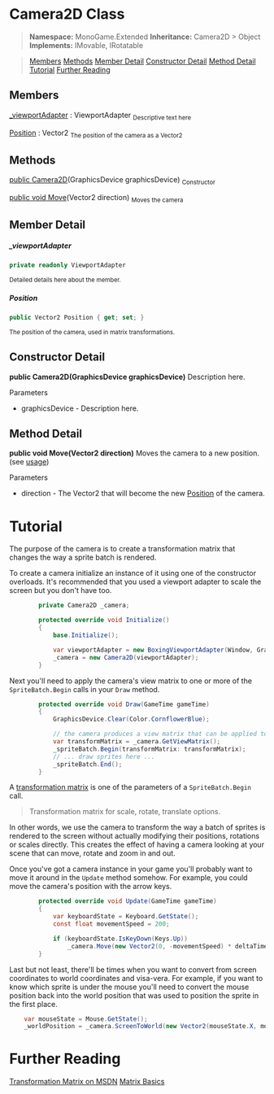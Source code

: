 # Camera2D Class

>**Namespace:** MonoGame.Extended
**Inheritance:** Camera2D > Object
**Implements:** IMovable, IRotatable

>[Members](#members)
[Methods](#methods)
[Member Detail](#member-detail)
[Constructor Detail](#constructor-detail)
[Method Detail](#method-detail)
[Tutorial](#tutorial)
[Further Reading](#further-reading)

## Members

[_viewportAdapter](#_viewportAdapterDetail) : ViewportAdapter
<sub>Descriptive text here</sub>

[Position](#position) : Vector2
<sub>The position of the camera as a Vector2</sub>

## Methods

[public Camera2D](#constructorDetail)(GraphicsDevice graphicsDevice)
<sub>Constructor</sub>

[public void Move](#moveDetail)(Vector2 direction)
<sub>Moves the camera</sub>

## Member Detail

##### _viewportAdapter
```C#
private readonly ViewportAdapter
```
<sub>Detailed details here about the member.</sub>

##### Position
```C#
public Vector2 Position { get; set; }
```
<sub>The position of the camera, used in matrix transformations.</sub>
## Constructor Detail

<a name="constructorDetail"></a>
**public Camera2D(GraphicsDevice graphicsDevice)**
Description here.

Parameters
* graphicsDevice - Description here.

## Method Detail

<a name="moveDetail"></a>
**public void Move(Vector2 direction)**
Moves the camera to a new position. (see [usage](#moveUsage))

Parameters
* direction - The Vector2 that will become the new [Position](#position) of the camera.

# Tutorial

The purpose of the camera is to create a transformation matrix that changes the way a sprite batch is rendered.

To create a camera initialize an instance of it using one of the constructor overloads. It's recommended that you used a viewport adapter to scale the screen but you don't have too.
```C#
        private Camera2D _camera;

        protected override void Initialize()
        {
            base.Initialize();

            var viewportAdapter = new BoxingViewportAdapter(Window, GraphicsDevice, 800, 480);
            _camera = new Camera2D(viewportAdapter);
        }
```
Next you'll need to apply the camera's view matrix to one or more of the `SpriteBatch.Begin` calls in your `Draw` method.
```C#
        protected override void Draw(GameTime gameTime)
        {
            GraphicsDevice.Clear(Color.CornflowerBlue);

            // the camera produces a view matrix that can be applied to any sprite batch
            var transformMatrix = _camera.GetViewMatrix();
            _spriteBatch.Begin(transformMatrix: transformMatrix);
            // ... draw sprites here ...
            _spriteBatch.End();
        }
```
A [transformation matrix](https://msdn.microsoft.com/en-us/library/ff433701.aspx) is one of the parameters of a `SpriteBatch.Begin` call.

> Transformation matrix for scale, rotate, translate options.

In other words, we use the camera to transform the way a batch of sprites is rendered to the screen without actually modifying their positions, rotations or scales directly. This creates the effect of having a camera looking at your scene that can move, rotate and zoom in and out.

Once you've got a camera instance in your game you'll probably want to move it around in the `Update` method somehow. For example, you could move the camera's position with the arrow keys.
<a name="moveUsage"></a>
```C#
        protected override void Update(GameTime gameTime)
        {
            var keyboardState = Keyboard.GetState();
            const float movementSpeed = 200;

            if (keyboardState.IsKeyDown(Keys.Up))
                _camera.Move(new Vector2(0, -movementSpeed) * deltaTime);
        }
```
Last but not least, there'll be times when you want to convert from screen coordinates to world coordinates and visa-vera.  For example, if you want to know which sprite is under the mouse you'll need to convert the mouse position back into the world position that was used to position the sprite in the first place.
```C#
    var mouseState = Mouse.GetState();
    _worldPosition = _camera.ScreenToWorld(new Vector2(mouseState.X, mouseState.Y));
```
# Further Reading

[Transformation Matrix on MSDN](https://msdn.microsoft.com/en-us/library/ff433701.aspx)
[Matrix Basics](https://stevehazen.wordpress.com/2010/02/15/matrix-basics-how-to-step-away-from-storing-an-orientation-as-3-angles/)
